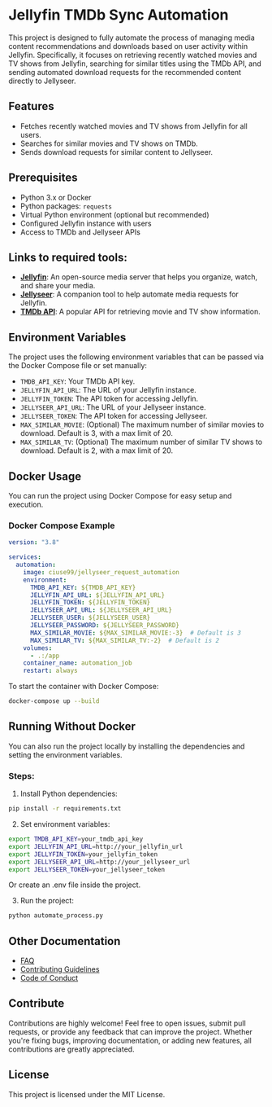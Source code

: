 
# Jellyfin TMDb Sync Automation

This project is designed to fully automate the process of managing media content recommendations and downloads based on user activity within Jellyfin. Specifically, it focuses on retrieving recently watched movies and TV shows from Jellyfin, searching for similar titles using the TMDb API, and sending automated download requests for the recommended content directly to Jellyseer.

## Features
- Fetches recently watched movies and TV shows from Jellyfin for all users.
- Searches for similar movies and TV shows on TMDb.
- Sends download requests for similar content to Jellyseer.

## Prerequisites
- Python 3.x or Docker
- Python packages: `requests`
- Virtual Python environment (optional but recommended)
- Configured Jellyfin instance with users
- Access to TMDb and Jellyseer APIs

## Links to required tools:
- **[Jellyfin](https://jellyfin.org/)**: An open-source media server that helps you organize, watch, and share your media.
- **[Jellyseer](https://github.com/Fallenbagel/jellyseerr)**: A companion tool to help automate media requests for Jellyfin.
- **[TMDb API](https://www.themoviedb.org/documentation/api)**: A popular API for retrieving movie and TV show information.

## Environment Variables
The project uses the following environment variables that can be passed via the Docker Compose file or set manually:
- `TMDB_API_KEY`: Your TMDb API key.
- `JELLYFIN_API_URL`: The URL of your Jellyfin instance.
- `JELLYFIN_TOKEN`: The API token for accessing Jellyfin.
- `JELLYSEER_API_URL`: The URL of your Jellyseer instance.
- `JELLYSEER_TOKEN`: The API token for accessing Jellyseer.
- `MAX_SIMILAR_MOVIE`: (Optional) The maximum number of similar movies to download. Default is 3, with a max limit of 20.
- `MAX_SIMILAR_TV`: (Optional) The maximum number of similar TV shows to download. Default is 2, with a max limit of 20.

## Docker Usage

You can run the project using Docker Compose for easy setup and execution.

### Docker Compose Example

```yaml
version: "3.8"

services:
  automation:
    image: ciuse99/jellyseer_request_automation
    environment:
      TMDB_API_KEY: ${TMDB_API_KEY}
      JELLYFIN_API_URL: ${JELLYFIN_API_URL}
      JELLYFIN_TOKEN: ${JELLYFIN_TOKEN}
      JELLYSEER_API_URL: ${JELLYSEER_API_URL}
      JELLYSEER_USER: ${JELLYSEER_USER}
      JELLYSEER_PASSWORD: ${JELLYSEER_PASSWORD}
      MAX_SIMILAR_MOVIE: ${MAX_SIMILAR_MOVIE:-3}  # Default is 3
      MAX_SIMILAR_TV: ${MAX_SIMILAR_TV:-2}  # Default is 2
    volumes:
      - .:/app
    container_name: automation_job
    restart: always
```
To start the container with Docker Compose:

```bash
docker-compose up --build
```

## Running Without Docker
You can also run the project locally by installing the dependencies and setting the environment variables.

### Steps:
1. Install Python dependencies:

```bash
pip install -r requirements.txt
```

2. Set environment variables:

```bash
export TMDB_API_KEY=your_tmdb_api_key
export JELLYFIN_API_URL=http://your_jellyfin_url
export JELLYFIN_TOKEN=your_jellyfin_token
export JELLYSEER_API_URL=http://your_jellyseer_url
export JELLYSEER_TOKEN=your_jellyseer_token
```

Or create an .env file inside the project.

3. Run the project:

```bash
python automate_process.py
```

## Other Documentation
- [FAQ](FAQ.md)
- [Contributing Guidelines](CONTRIBUTING.md)
- [Code of Conduct](CODE_OF_CONDUCT.md)

## Contribute
Contributions are highly welcome! Feel free to open issues, submit pull requests, or provide any feedback that can improve the project. Whether you're fixing bugs, improving documentation, or adding new features, all contributions are greatly appreciated.

## License
This project is licensed under the MIT License.

